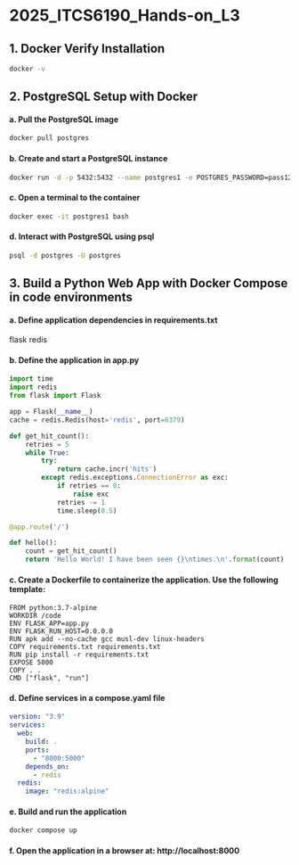 # 2025_ITCS6190_Hands-on_L3

## 1. Docker Verify Installation
``` bash
docker -v
```
## 2. PostgreSQL Setup with Docker

#### a. Pull the PostgreSQL image
``` bash
docker pull postgres
```

#### b. Create and start a PostgreSQL instance
``` bash
docker run -d -p 5432:5432 --name postgres1 -e POSTGRES_PASSWORD=pass12345 postgres
```

#### c. Open a terminal to the container
``` bash
docker exec -it postgres1 bash
``` 

#### d. Interact with PostgreSQL using psql
``` bash
psql -d postgres -U postgres
```

## 3. Build a Python Web App with Docker Compose in code environments 

#### a. Define application dependencies in requirements.txt
flask
redis

#### b. Define the application in app.py
``` python
import time
import redis
from flask import Flask

app = Flask(__name__)
cache = redis.Redis(host='redis', port=6379)

def get_hit_count():
    retries = 5
    while True:
        try:
            return cache.incr('hits')
        except redis.exceptions.ConnectionError as exc:
            if retries == 0:
                raise exc
            retries -= 1
            time.sleep(0.5)

@app.route('/')

def hello():
    count = get_hit_count()
    return 'Hello World! I have been seen {}\ntimes.\n'.format(count)
```
#### c. Create a Dockerfile to containerize the application. Use the following template:
```
FROM python:3.7-alpine
WORKDIR /code
ENV FLASK_APP=app.py
ENV FLASK_RUN_HOST=0.0.0.0
RUN apk add --no-cache gcc musl-dev linux-headers
COPY requirements.txt requirements.txt
RUN pip install -r requirements.txt
EXPOSE 5000
COPY . .
CMD ["flask", "run"]
```

#### d. Define services in a compose.yaml file
``` yaml
version: "3.9"
services:
  web:
    build: .
    ports:
      - "8000:5000"
    depends_on:
      - redis
  redis:
    image: "redis:alpine"
```
#### e. Build and run the application
``` bash
docker compose up
```
#### f. Open the application in a browser at: http://localhost:8000
